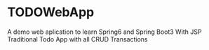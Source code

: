 # TODOWebApp

A demo web aplication to learn Spring6 and Spring Boot3 With JSP 
Traditional Todo App with all CRUD Transactions


